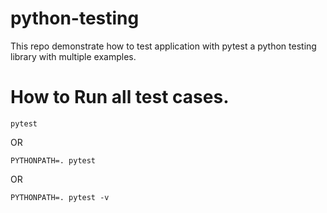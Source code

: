 # python-testing
This repo demonstrate how to test application with pytest a python testing library with multiple examples.

#   How to Run all test cases.
`pytest
`

OR

`PYTHONPATH=. pytest`

OR

`PYTHONPATH=. pytest -v`
